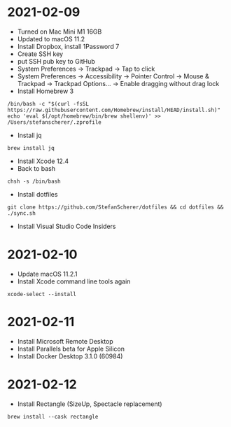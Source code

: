 # 2021-02-09

- Turned on Mac Mini M1 16GB 
- Updated to macOS 11.2
- Install Dropbox, install 1Password 7
- Create SSH key
- put SSH pub key to GitHub
- System Preferences -> Trackpad -> Tap to click
- System Preferences -> Accessibility -> Pointer Control -> Mouse & Trackpad -> Trackpad Options... -> Enable dragging without drag lock
- Install Homebrew 3
```
/bin/bash -c "$(curl -fsSL https://raw.githubusercontent.com/Homebrew/install/HEAD/install.sh)"
echo 'eval $(/opt/homebrew/bin/brew shellenv)' >> /Users/stefanscherer/.zprofile
```
- Install jq
```
brew install jq
```
- Install Xcode 12.4
- Back to bash
```
chsh -s /bin/bash
```
- Install dotfiles
```
git clone https://github.com/StefanScherer/dotfiles && cd dotfiles && ./sync.sh
```
- Install Visual Studio Code Insiders

# 2021-02-10

- Update macOS 11.2.1
- Install Xcode command line tools again
```
xcode-select --install
```

# 2021-02-11

- Install Microsoft Remote Desktop
- Install Parallels beta for Apple Silicon
- Install Docker Desktop 3.1.0 (60984)

# 2021-02-12

- Install Rectangle (SizeUp, Spectacle replacement)
```
brew install --cask rectangle
```
